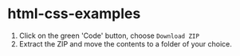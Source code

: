 # html-css-examples
1. Click on the green 'Code' button, choose `Download ZIP`
2. Extract the ZIP and move the contents to a folder of your choice.
